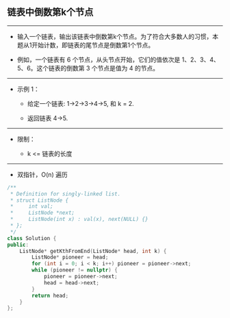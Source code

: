 ## 链表中倒数第k个节点

--------------------

- 输入一个链表，输出该链表中倒数第k个节点。为了符合大多数人的习惯，本题从1开始计数，即链表的尾节点是倒数第1个节点。

- 例如，一个链表有 6 个节点，从头节点开始，它们的值依次是 1、2、3、4、5、6。这个链表的倒数第 3 个节点是值为 4 的节点。

--------------------

- 示例 1：

    - 给定一个链表: 1->2->3->4->5, 和 k = 2.

    - 返回链表 4->5.

--------------------

- 限制：

    - k <= 链表的长度

--------------------

- 双指针，O(n) 遍历

```cpp
/**
 * Definition for singly-linked list.
 * struct ListNode {
 *     int val;
 *     ListNode *next;
 *     ListNode(int x) : val(x), next(NULL) {}
 * };
 */
class Solution {
public:
    ListNode* getKthFromEnd(ListNode* head, int k) {
        ListNode* pioneer = head;
        for (int i = 0; i < k; i++) pioneer = pioneer->next;
        while (pioneer != nullptr) {
            pioneer = pioneer->next;
            head = head->next;
        } 
        return head;
    }
};
```